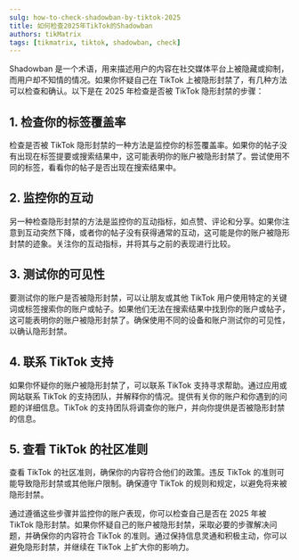 ```yaml
---
sulg: how-to-check-shadowban-by-tiktok-2025
title: 如何检查2025年TikTok的Shadowban
authors: tikMatrix
tags: [tikmatrix, tiktok, shadowban, check]
---
```


Shadowban 是一个术语，用来描述用户的内容在社交媒体平台上被隐藏或抑制，而用户却不知情的情况。如果你怀疑自己在 TikTok 上被隐形封禁了，有几种方法可以检查和确认。以下是在 2025 年检查是否被 TikTok 隐形封禁的步骤：

<!--truncate-->

## 1. 检查你的标签覆盖率

检查是否被 TikTok 隐形封禁的一种方法是监控你的标签覆盖率。如果你的帖子没有出现在标签提要或搜索结果中，这可能表明你的账户被隐形封禁了。尝试使用不同的标签，看看你的帖子是否出现在搜索结果中。

## 2. 监控你的互动

另一种检查隐形封禁的方法是监控你的互动指标，如点赞、评论和分享。如果你注意到互动突然下降，或者你的帖子没有获得通常的互动，这可能是你的账户被隐形封禁的迹象。关注你的互动指标，并将其与之前的表现进行比较。

## 3. 测试你的可见性

要测试你的账户是否被隐形封禁，可以让朋友或其他 TikTok 用户使用特定的关键词或标签搜索你的账户或帖子。如果他们无法在搜索结果中找到你的账户或帖子，这可能表明你的账户被隐形封禁了。确保使用不同的设备和账户测试你的可见性，以确认隐形封禁。

## 4. 联系 TikTok 支持

如果你怀疑你的账户被隐形封禁了，可以联系 TikTok 支持寻求帮助。通过应用或网站联系 TikTok 的支持团队，并解释你的情况。提供有关你的账户和你遇到的问题的详细信息。TikTok 的支持团队将调查你的账户，并向你提供是否被隐形封禁的信息。

## 5. 查看 TikTok 的社区准则

查看 TikTok 的社区准则，确保你的内容符合他们的政策。违反 TikTok 的准则可能导致隐形封禁或其他账户限制。确保遵守 TikTok 的规则和规定，以避免将来被隐形封禁。

通过遵循这些步骤并监控你的账户表现，你可以检查自己是否在 2025 年被 TikTok 隐形封禁。如果你怀疑自己的账户被隐形封禁，采取必要的步骤解决问题，并确保你的内容符合 TikTok 的准则。通过保持信息灵通和积极主动，你可以避免隐形封禁，并继续在 TikTok 上扩大你的影响力。
